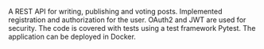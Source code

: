 A REST API for writing, publishing and voting posts. Implemented registration and authorization for the user. OAuth2 and JWT are used for security. The code is covered with tests using a test framework Pytest. The application can be deployed in Docker.
